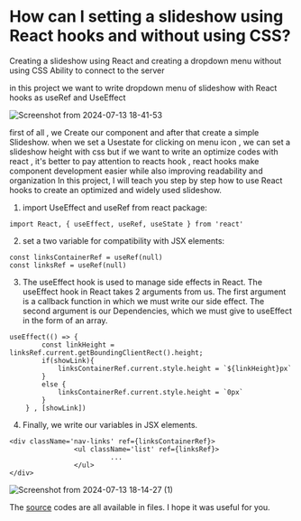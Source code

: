 # How can I setting a slideshow using React hooks and without using CSS? 
Creating a slideshow using React and creating a dropdown menu without using CSS  Ability to connect to the server

in this project we want to write dropdown menu of slideshow with React hooks as useRef and UseEffect 

![Screenshot from 2024-07-13 18-41-53](https://github.com/user-attachments/assets/3934a72c-58c8-4a4c-993b-d86af8b71d29)


first of all , we Create our component and after that create a simple Slideshow.
when we set a Usestate for clicking on menu icon , we can set a slideshow height with css but if we want to write an optimize codes with react , it's better to pay attention to reacts hook , 
react hooks make component development easier while also improving readability and organization
In this project, I will teach you step by step how to use React hooks to create an optimized and widely used slideshow.

1. import UseEffect and useRef from react package:

```
import React, { useEffect, useRef, useState } from 'react'
```

2. set a two variable for compatibility with JSX elements: 

```
const linksContainerRef = useRef(null)
const linksRef = useRef(null)
```

3. The useEffect hook is used to manage side effects in React. The useEffect hook in React takes 2 arguments from us. The first argument is a callback function in which we must write our side effect. The second argument is our Dependencies, which we must give to useEffect in the form of an array.

```
useEffect(() => {
        const linkHeight = linksRef.current.getBoundingClientRect().height;
        if(showLink){
            linksContainerRef.current.style.height = `${linkHeight}px`
        }
        else {
            linksContainerRef.current.style.height = `0px`
        }
    } , [showLink])
```
4. Finally, we write our variables in JSX elements‌.

```
<div className='nav-links' ref={linksContainerRef}>
                <ul className='list' ref={linksRef}>
                         ...
                </ul>
</div>
```
![Screenshot from 2024-07-13 18-14-27 (1)](https://github.com/user-attachments/assets/9fe99bdc-5f25-4af3-b7ed-4b2644927ef1)



The [source](https://github.com/aiaaee/SlideShow_React/tree/main/Slideshow/src) codes are all available in files. 
I hope it was useful for you.
